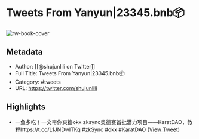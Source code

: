 # Tweets From Yanyun|23345.bnb📦

![rw-book-cover](https://pbs.twimg.com/profile_images/1704678482859737088/1QdVyZ68.jpg)

## Metadata
- Author: [[@shujunlili on Twitter]]
- Full Title: Tweets From Yanyun|23345.bnb📦
- Category: #tweets
- URL: https://twitter.com/shujunlili

## Highlights
- 一鱼多吃！一文带你爽撸okx zksync奥德赛首批潜力项目——KaratDAO，教程https://t.co/L1JNDwITKq
  #zkSync #okx #KaratDAO ([View Tweet](https://twitter.com/shujunlili/status/1657682473877405696))
